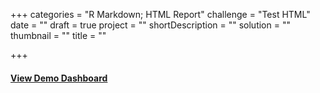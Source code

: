 +++
categories = "R Markdown; HTML Report"
challenge = "Test HTML"
date = ""
draft = true
project = ""
shortDescription = ""
solution = ""
thumbnail = ""
title = ""

+++
#### [View Demo Dashboard](uploads/showcase_visualisations.html)